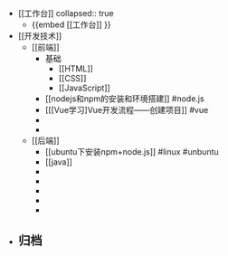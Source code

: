 - [[工作台]] 
  collapsed:: true
	- {{embed [[工作台]] }}
- [[开发技术]]
	- [[前端]]
		- 基础
			- [[HTML]]
			- [[CSS]]
			- [[JavaScript]]
		- [[nodejs和npm的安装和环境搭建]] #node.js
		- [[[Vue学习]Vue开发流程——创建项目]] #vue
		-
		-
	- [[后端]]
		- [[ubuntu下安装npm+node.js]] #linux #unbuntu
		- [[java]]
		-
		-
		-
		-
		-
- 归档
	-